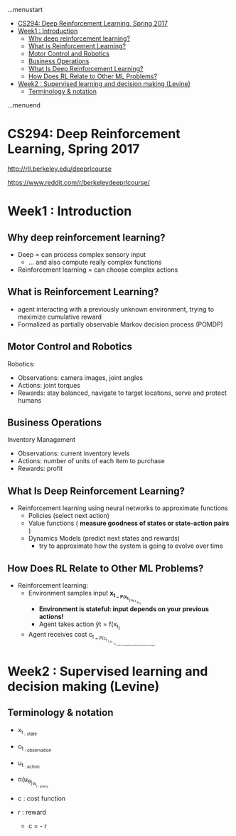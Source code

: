 ...menustart

- [CS294: Deep Reinforcement Learning, Spring 2017](#e5224a4192d7d98cf2cfb02d8b88d0b6)
- [Week1 : Introduction](#d55aded290bde38db07d72e422f639d3)
    - [Why deep reinforcement learning?](#df4bd352d8fd54cba33186a5c58789c6)
    - [What is Reinforcement Learning?](#d099b82636a7133a9be2ed1a65d90aab)
    - [Motor Control and Robotics](#beabc7257e125139bae2116fa68eed75)
    - [Business Operations](#e4877f95ac6cdee98e0e334f0b2af574)
    - [What Is Deep Reinforcement Learning?](#a4be8d97ec306c67c22de626ad2f7ac0)
    - [How Does RL Relate to Other ML Problems?](#38d0da35b1b72ad8a7110ca5a18d6e82)
- [Week2 : Supervised learning and decision making (Levine)](#84ef9b6582de04cfee223127a3e7f074)
    - [Terminology & notation](#b9561a10be7130bc0ad64d10b00f492b)

...menuend


<h2 id="e5224a4192d7d98cf2cfb02d8b88d0b6"></h2>


# CS294: Deep Reinforcement Learning, Spring 2017

http://rll.berkeley.edu/deeprlcourse

https://www.reddit.com/r/berkeleydeeprlcourse/


<h2 id="d55aded290bde38db07d72e422f639d3"></h2>


# Week1 : Introduction

<h2 id="df4bd352d8fd54cba33186a5c58789c6"></h2>


## Why deep reinforcement learning?

- Deep = can process complex sensory input
    - … and also compute really complex functions
- Reinforcement learning = can choose complex actions

<h2 id="d099b82636a7133a9be2ed1a65d90aab"></h2>


## What is Reinforcement Learning?

- agent interacting with a previously unknown environment, trying to maximize cumulative reward
- Formalized as partially observable Markov decision process (POMDP)


<h2 id="beabc7257e125139bae2116fa68eed75"></h2>


## Motor Control and Robotics

Robotics:

- Observations: camera images, joint angles
- Actions: joint torques
- Rewards: stay balanced, navigate to target locations, serve and protect humans


<h2 id="e4877f95ac6cdee98e0e334f0b2af574"></h2>


## Business Operations

Inventory Management

- Observations: current inventory levels
- Actions: number of units of each item to purchase
- Rewards: profit


<h2 id="a4be8d97ec306c67c22de626ad2f7ac0"></h2>


## What Is Deep Reinforcement Learning?

- Reinforcement learning using neural networks to approximate functions
    - Policies (select next action)
    - Value functions ( **measure goodness of states or state-action pairs** )
    - Dynamics Models (predict next states and rewards)
        - try to approximate how the system is going to evolve over time

<h2 id="38d0da35b1b72ad8a7110ca5a18d6e82"></h2>


## How Does RL Relate to Other ML Problems?

- Reinforcement learning:
    - Environment samples input **x<sub>t<sub> ~ P(x<sub>t<sub> | x<sub>t-1<sub>, y<sub>t-1<sub>)**
        - **Environment is stateful: input depends on your previous actions!**
        - Agent takes action ŷt = f(x<sub>t<sub>)
    - Agent receives cost c<sub>t<sub> ~ P(c<sub>t<sub> | x<sub>t<sub> , ŷ<sub>t<sub> ) where P a probability distribution unknown to the agent.


<h2 id="84ef9b6582de04cfee223127a3e7f074"></h2>


# Week2 : Supervised learning and decision making (Levine)

<h2 id="b9561a10be7130bc0ad64d10b00f492b"></h2>


## Terminology & notation 

- x<sub>t<sub> : state
- o<sub>t<sub> : observation
- u<sub>t<sub> : action
- π(u<sub>θ<sub>|o<sub>t<sub>)  : policy
 
- c : cost function
- r : reward 
    - c = - r



